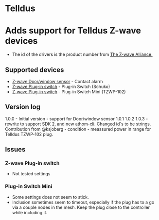 # Telldus

# Adds support for Telldus Z-wave devices
* The id of the drivers is the product number from [The Z-wave Alliance.](https://products.z-wavealliance.org/products/)
## Supported devices
* [Z-wave Door/window sensor](https://products.z-wavealliance.org/products/1455/) - Contact alarm
* [Z-wave Plug-in switch](https://products.z-wavealliance.org/products/1536/) - Plug-in Switch (Schuko)
* [Z-wave Plug-in switch](https://products.z-wavealliance.org/products/2892) - Plug-in Switch Mini (TZWP-102)

## Version log
1.0.0 - Initial version - support for Door/window sensor
1.0.1
1.0.2
1.0.3 - rewrite to support SDK 2, and new athom-cli. Changed id´s to be strings. Contribution from @ksjoberg - condition - meassured power in range for Telldus TZWP-102 plug.

## Issues
### Z-wave Plug-in switch
* Not tested settings
### Plug-in Switch Mini
* Some settings does not seem to stick. 
* Inclusion sometimes seem to timeout, especially if the plug has to a go via a couple nodes in the mesh. Keep the plug close to the controller while including it.
